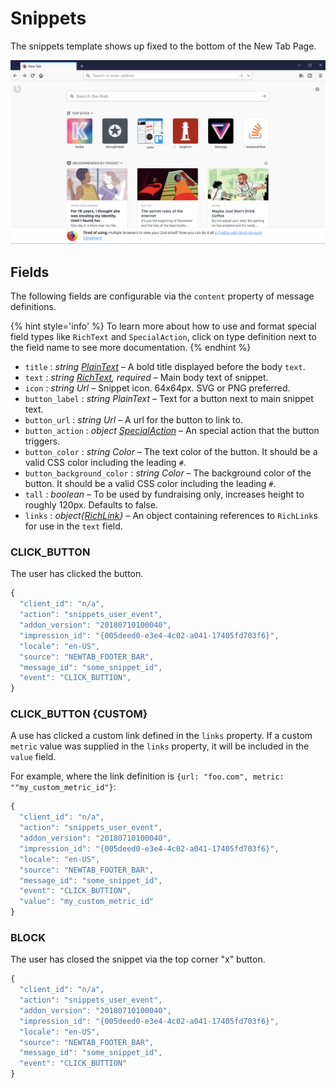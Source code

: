 # Snippets

The snippets template shows up fixed to the bottom of the New Tab Page.

![Screenshot of the new tab page snippet](../assets/snippet-example.png)

## Fields

The following fields are configurable via the `content` property of message definitions.

{% hint style='info' %}
To learn more about how to use and format special field types like `RichText` and `SpecialAction`, click on type definition next to the field name to see more documentation.
{% endhint %}

* `title` : *string [PlainText](../api/template-fields.md#plaintext)* – A bold title displayed before the body `text`.
* `text` : *string [RichText](../api/template-fields.md#richtext-and-richlink), required* – Main body text of snippet.
* `icon` : *string Url* – Snippet icon. 64x64px. SVG or PNG preferred.
* `button_label` : *string PlainText* – Text for a button next to main snippet text.
* `button_url` : *string Url* – A url for the button to link to.
* `button_action` : *object [SpecialAction](../api/special-actions.md)* – An special action that the button triggers.
* `button_color` : *string Color* – The text color of the button. It should be a valid CSS color including the leading `#`.
* `button_background_color` : *string Color* – The background color of the button. It should be a valid CSS color including the leading `#`.
* `tall` : *boolean* – To be used by fundraising only, increases height to roughly 120px. Defaults to false.
* `links` : *object{[RichLink](../api/template-fields.md#richtext-and-richlink)}* – An object containing references to `RichLink`s for use in the `text` field.

### CLICK_BUTTON

The user has clicked the button.

```js
{
  "client_id": "n/a",
  "action": "snippets_user_event",
  "addon_version": "20180710100040",
  "impression_id": "{005deed0-e3e4-4c02-a041-17405fd703f6}",
  "locale": "en-US",
  "source": "NEWTAB_FOOTER_BAR",
  "message_id": "some_snippet_id",
  "event": "CLICK_BUTTION",
}
```

### CLICK_BUTTON {CUSTOM}

A use has clicked a custom link defined in the `links` property. If a custom `metric` value was supplied in the `links` property, it will be included in the `value` field.

For example, where the link definition is `{url: "foo.com", metric: ""my_custom_metric_id"}`:

```js
{
  "client_id": "n/a",
  "action": "snippets_user_event",
  "addon_version": "20180710100040",
  "impression_id": "{005deed0-e3e4-4c02-a041-17405fd703f6}",
  "locale": "en-US",
  "source": "NEWTAB_FOOTER_BAR",
  "message_id": "some_snippet_id",
  "event": "CLICK_BUTTION",
  "value": "my_custom_metric_id"
}
```

### BLOCK

The user has closed the snippet via the top corner "x" button.

```js
{
  "client_id": "n/a",
  "action": "snippets_user_event",
  "addon_version": "20180710100040",
  "impression_id": "{005deed0-e3e4-4c02-a041-17405fd703f6}",
  "locale": "en-US",
  "source": "NEWTAB_FOOTER_BAR",
  "message_id": "some_snippet_id",
  "event": "CLICK_BUTTION"
}
```

